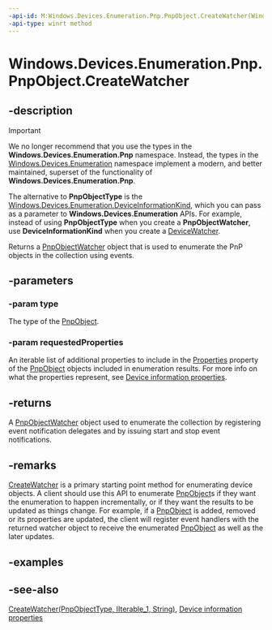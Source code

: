 ```yaml
---
-api-id: M:Windows.Devices.Enumeration.Pnp.PnpObject.CreateWatcher(Windows.Devices.Enumeration.Pnp.PnpObjectType,Windows.Foundation.Collections.IIterable{System.String})
-api-type: winrt method
---
```


<!-- Method syntax
public Windows.Devices.Enumeration.Pnp.PnpObjectWatcher CreateWatcher(Windows.Devices.Enumeration.Pnp.PnpObjectType type, Windows.Foundation.Collections.IIterable<System.String> requestedProperties)
-->

# Windows.Devices.Enumeration.Pnp.PnpObject.CreateWatcher

## -description

> [!IMPORTANT]
> We no longer recommend that you use the types in the **Windows.Devices.Enumeration.Pnp** namespace. Instead, the types in the [Windows.Devices.Enumeration](/uwp/api/windows.devices.enumeration) namespace implement a modern, and better maintained, superset of the functionality of **Windows.Devices.Enumeration.Pnp**.
>
> The alternative to **PnpObjectType** is the [Windows.Devices.Enumeration.DeviceInformationKind](/uwp/api/windows.devices.enumeration.deviceinformationkind), which you can pass as a parameter to **Windows.Devices.Enumeration** APIs. For example, instead of using **PnpObjectType** when you create a **PnpObjectWatcher**, use **DeviceInformationKind** when you create a [DeviceWatcher](/uwp/api/windows.devices.enumeration.devicewatcher).

Returns a [PnpObjectWatcher](pnpobjectwatcher.md) object that is used to enumerate the PnP objects in the collection using events.

## -parameters
### -param type
The type of the [PnpObject](pnpobject.md).

### -param requestedProperties
An iterable list of additional properties to include in the [Properties](pnpobject_properties.md) property of the [PnpObject](pnpobject.md) objects included in enumeration results. For more info on what the properties represent, see [Device information properties](/windows/uwp/devices-sensors/device-information-properties).

## -returns
A [PnpObjectWatcher](pnpobjectwatcher.md) object used to enumerate the collection by registering event notification delegates and by issuing start and stop event notifications.

## -remarks
[CreateWatcher](pnpobject_createwatcher_1842907357.md) is a primary starting point method for enumerating device objects. A client should use this API to enumerate [PnpObject](pnpobject.md)s if they want the enumeration to happen incrementally, or if they want the results to be updated as things change. For example, if a [PnpObject](pnpobject.md) is added, removed or its properties are updated, the client will register event handlers with the returned watcher object to receive the enumerated [PnpObject](pnpobject.md) as well as the later updates.

## -examples

## -see-also
[CreateWatcher(PnpObjectType, IIterable_1, String)](pnpobject_createwatcher_1842907357.md), [Device information properties](/windows/uwp/devices-sensors/device-information-properties)
